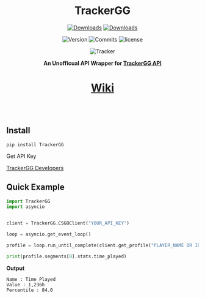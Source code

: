 <div align="center">
  
# TrackerGG


[![Downloads](https://static.pepy.tech/personalized-badge/trackergg?period=total&units=none&left_color=grey&right_color=blue&left_text=Pypi%20Downloads)](https://pepy.tech/project/trackergg)
[![Downloads](https://static.pepy.tech/personalized-badge/trackergg?period=month&units=none&left_color=grey&right_color=blue&left_text=Pypi%20Downloads/Month)](https://pepy.tech/project/trackergg)

![Version](https://img.shields.io/pypi/v/TrackerGG)
![Commits](https://img.shields.io/github/commit-activity/m/dev-ruby/TrackerGG)
![license](https://img.shields.io/github/license/Dev-Ruby/TrackerGG)


![Tracker](https://static1-fr.millenium.gg/articles/9/34/23/09/@/1117224-111-article_m-1.jpg)

**An Unofficual API Wrapper for [TrackerGG API](https://tracker.gg/developers)**



# [Wiki](https://github.com/dev-ruby/TrackerGG/wiki)
  
</br>
</br>
  
</div>

## Install

```pip install TrackerGG```

Get API Key

[TrackerGG Developers](https://tracker.gg/developers)


## **Quick Example**
```py
import TrackerGG
import asyncio


client = TrackerGG.CSGOClient("YOUR_API_KEY")

loop = asyncio.get_event_loop()

profile = loop.run_until_complete(client.get_profile("PLAYER_NAME OR ID"))

print(profile.segments[0].stats.time_played)

```
**Output**
```
Name : Time Played
Value : 1,236h
Percentile : 84.0
```
